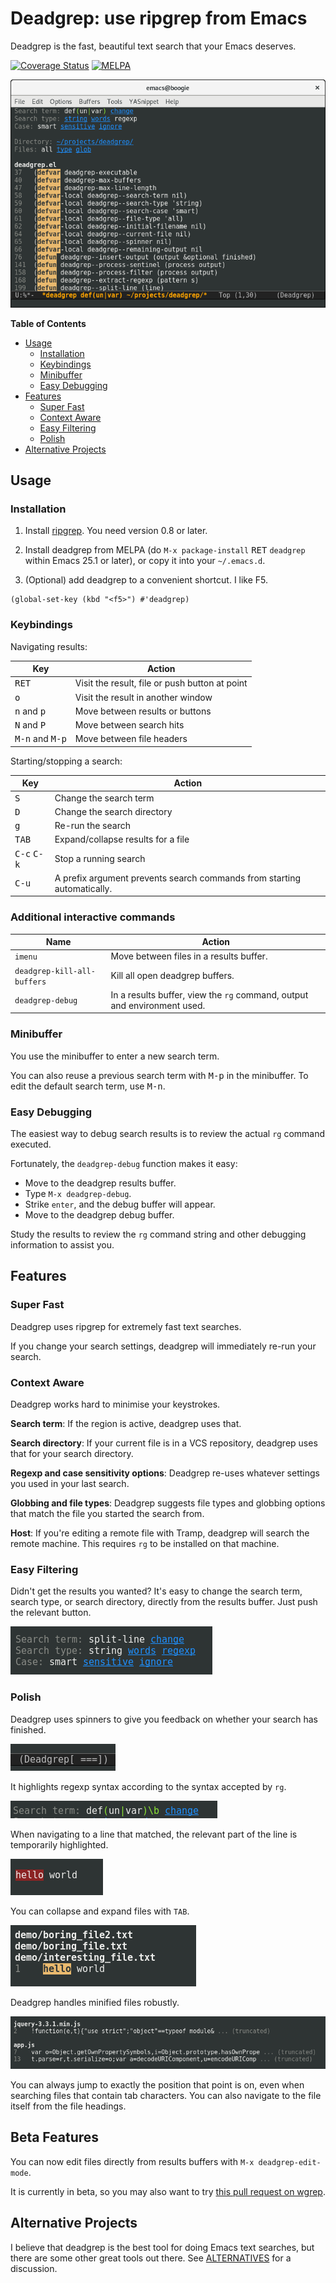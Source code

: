 # Deadgrep: use ripgrep from Emacs

Deadgrep is the fast, beautiful text search that your Emacs
deserves.

[![Coverage Status](https://coveralls.io/repos/github/Wilfred/deadgrep/badge.svg?branch=master)](https://coveralls.io/github/Wilfred/deadgrep?branch=master) [![MELPA](https://melpa.org/packages/deadgrep-badge.svg)](https://melpa.org/#/deadgrep)

![screenshot](docs/deadgrep_screenshot.png)

<!-- markdown-toc start - Don't edit this section. Run M-x markdown-toc-generate-toc again -->
**Table of Contents**

- [Usage](#usage)
    - [Installation](#installation)
    - [Keybindings](#keybindings)
    - [Minibuffer](#minibuffer)
    - [Easy Debugging](#easy-debugging)
- [Features](#features)
    - [Super Fast](#super-fast)
    - [Context Aware](#context-aware)
    - [Easy Filtering](#easy-filtering)
    - [Polish](#polish)
- [Alternative Projects](#alternative-projects)

<!-- markdown-toc end -->

## Usage

### Installation

1. Install [ripgrep](https://github.com/BurntSushi/ripgrep). You need
   version 0.8 or later.

2. Install deadgrep from MELPA (do `M-x package-install`
<kbd>RET</kbd> `deadgrep` within Emacs 25.1 or later),
or copy it into your `~/.emacs.d`.

3. (Optional) add deadgrep to a convenient shortcut. I like F5.

``` emacs-lisp
(global-set-key (kbd "<f5>") #'deadgrep)
```

### Keybindings

Navigating results:

| Key                               | Action                                                           |
| ---                               | ---                                                              |
| <kbd>RET</kbd>                    | Visit the result, file or push button at point                   |
| <kbd>o</kbd>                      | Visit the result in another window                               |
| <kbd>n</kbd> and <kbd>p</kbd>     | Move between results or buttons                                  |
| <kbd>N</kbd> and <kbd>P</kbd>     | Move between search hits                                         |
| <kbd>M-n</kbd> and <kbd>M-p</kbd> | Move between file headers                                        |

Starting/stopping a search:

| Key                               | Action                                                           |
| ---                               | ---                                                              |
| <kbd>S</kbd>                      | Change the search term                                           |
| <kbd>D</kbd>                      | Change the search directory                                      |
| <kbd>g</kbd>                      | Re-run the search                                                |
| <kbd>TAB</kbd>                    | Expand/collapse results for a file                               |
| <kbd>C-c</kbd> <kbd>C-k</kbd>     | Stop a running search                                            |
| <kbd>C-u</kbd>                    | A prefix argument prevents search commands from starting automatically. |

### Additional interactive commands

| Name                        | Action                                                         |
| ---                         | ---                                                            |
| `imenu`                     | Move between files in a results buffer.                        |
| `deadgrep-kill-all-buffers` | Kill all open deadgrep buffers.                                |
| `deadgrep-debug`            | In a results buffer, view the `rg` command, output and environment used. |

### Minibuffer

You use the minibuffer to enter a new search term.

You can also reuse a previous search term with <kbd>M-p</kbd> in the
minibuffer. To edit the default search term, use <kbd>M-n</kbd>.

### Easy Debugging

The easiest way to debug search results is to review the actual `rg` command executed.

Fortunately, the `deadgrep-debug` function makes it easy:

- Move to the deadgrep results buffer.
- Type `M-x deadgrep-debug`.
- Strike `enter`, and the debug buffer will appear.
- Move to the deadgrep debug buffer.

Study the results to review the `rg` command string and other debugging information to assist you.

## Features

### Super Fast

Deadgrep uses ripgrep for extremely fast text searches.

If you change your search settings, deadgrep will immediately re-run
your search.

### Context Aware

Deadgrep works hard to minimise your keystrokes.

**Search term**: If the region is active, deadgrep uses that.

**Search directory**: If your current file is in a VCS repository,
deadgrep uses that for your search directory.

**Regexp and case sensitivity options**: Deadgrep re-uses whatever
settings you used in your last search.

**Globbing and file types**: Deadgrep suggests file types and globbing
options that match the file you started the search from.

**Host**: If you're editing a remote file with Tramp, deadgrep will
search the remote machine. This requires `rg` to be installed on that
machine.

### Easy Filtering

Didn't get the results you wanted? It's easy to change the search
term, search type, or search directory, directly from the results
buffer. Just push the relevant button.

![screenshot](docs/deadgrep_filters.png)

### Polish

Deadgrep uses spinners to give you feedback on whether your search has
finished.

![screenshot](docs/deadgrep_spinner.png)

It highlights regexp syntax according to the syntax accepted by `rg`.

![screenshot](docs/deadgrep_highlight.png)

When navigating to a line that matched, the relevant part of the line
is temporarily highlighted.

![screenshot](docs/deadgrep_highlight_relevant.png)

You can collapse and expand files with `TAB`.

![screenshot](docs/deadgrep_collapsed.png)

Deadgrep handles minified files robustly.

![screenshot](docs/deadgrep_truncated.png)

You can always jump to exactly the position that point is on, even
when searching files that contain tab characters. You can also
navigate to the file itself from the file headings.

## Beta Features

You can now edit files directly from results buffers with `M-x
deadgrep-edit-mode`.

It is currently in beta, so you may also want to try [this pull
request on wgrep](https://github.com/mhayashi1120/Emacs-wgrep/pull/58).

## Alternative Projects

I believe that deadgrep is the best tool for doing Emacs text
searches, but there are some other great tools out there. See
[ALTERNATIVES](docs/ALTERNATIVES.md) for a discussion.
